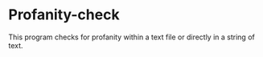 # Profanity-check
This program checks for profanity within a text file or directly in a string of text. 
